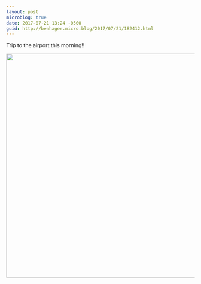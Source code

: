 ```yaml
---
layout: post
microblog: true
date: 2017-07-21 13:24 -0500
guid: http://benhager.micro.blog/2017/07/21/182412.html
---
```

Trip to the airport this morning!!

<img src="http://hager.blog/uploads/2017/9f9f2824eb.jpg" width="600" height="600" style="height: auto" />
